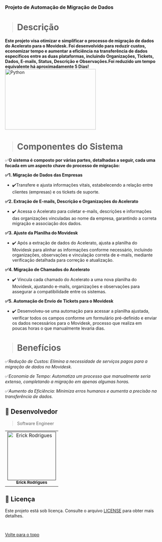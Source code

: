 ### Projeto de Automação de Migração de Dados

> # Descrição
**Este projeto visa otimizar e simplificar o processo de migração de dados do Acelerato para o Movidesk. Foi desenvolvido para reduzir custos, economizar tempo e aumentar a eficiência na transferência de dados específicos entre as duas plataformas, incluindo Organizações, Tickets, Dados, E-mails, Status, Descrição e Observações.Foi reduzido um tempo equivalente há aproximadamente 5 Dias!**
<img src="https://www.gcreddy.com/wp-content/uploads/2017/06/Python-1.jpg" alt="Python" width="300" height="200">


> # Componentes do Sistema
✅**O sistema é composto por várias partes, detalhadas a seguir, cada uma focada em um aspecto chave do processo de migração:**

**✅1. Migração de Dados das Empresas**

- :heavy_check_mark:Transfere e ajusta informações vitais, estabelecendo a relação entre clientes (empresas) e os tickets de suporte.

**✅2. Extração de E-mails, Descrição e Organizações do Acelerato**

- :heavy_check_mark: Acessa o Acelerato para coletar e-mails, descrições e informações das organizações vinculadas ao nome da empresa, garantindo a correta migração e associação dos dados.

**✅3. Ajuste da Planilha do Movidesk**

- :heavy_check_mark: Após a extração de dados do Acelerato, ajusta a planilha do Movidesk para alinhar as informações conforme necessário, incluindo organizações, observações e vinculação correta de e-mails, mediante verificação detalhada para correção e atualização.

**✅4. Migração de Chamados do Acelerato**

- :heavy_check_mark: Vincula cada chamado do Acelerato a uma nova planilha do Movidesk, ajustando e-mails, organizações e observações para assegurar a compatibilidade entre os sistemas.

**✅5. Automação de Envio de Tickets para o Movidesk**

- :heavy_check_mark: Desenvolveu-se uma automação para acessar a planilha ajustada, verificar todos os campos conforme um formulário pré-definido e enviar os dados necessários para o Movidesk, processo que realiza em poucas horas o que manualmente levaria dias.

> # Benefícios
✅*Redução de Custos: Elimina a necessidade de serviços pagos para a migração de dados no Movidesk.*

✅*Economia de Tempo: Automatiza um processo que manualmente seria extenso, completando a migração em apenas algumas horas.*

✅*Aumento da Eficiência: Minimiza erros humanos e aumenta a precisão na transferência de dados.*

## 🤝 Desenvolvedor

> Software Engineer

<table align="center">
  <tr>
    <td align="center">
      <a href="">
        <img src="https://avatars.githubusercontent.com/u/109317442?v=4" width="160px;" alt="Erick Rodrigues"/><br>
        <sub>
          <b>Erick Rodrigues</b>
        </sub>
      </a>
    </td>
  </tr>
</table>


## 📝 Licença

Este projeto está sob licença. Consulte o arquivo [LICENSE](LICENSE) para obter mais detalhes.

&#xa0;



<a href="#top">Volte para o topo</a>